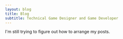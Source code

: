 ```yaml
---
layout: blog
title: Blog
subtitle: Technical Game Designer and Game Developer
---
```


I'm still trying to figure out how to arrange my posts.
